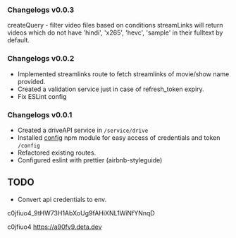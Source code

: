 ### Changelogs v0.0.3

createQuery - filter video files based on conditions
streamLinks will return videos which do not have 'hindi', 'x265', 'hevc', 'sample' in their fulltext by default.

### Changelogs v0.0.2

- Implemented streamlinks route to fetch streamlinks of movie/show name provided.
- Created a validation service just in case of refresh_token expiry.
- Fix ESLint config

### Changelogs v0.0.1

- Created a driveAPI service in `/service/drive`
- Installed [config](https://www.npmjs.com/package/config) npm module for easy access of credentials and token `/config`
- Refactored existing routes.
- Configured eslint with prettier (airbnb-styleguide)

## TODO

- Convert api credentials to env.

c0jfiuo4_9tHW73H1AbXoUg9fAHiXNL1WiNfYNnqD

c0jfiuo4
https://a90fv9.deta.dev

